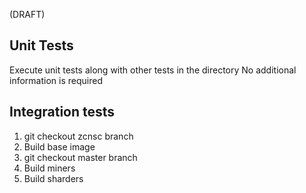 (DRAFT)

## Unit Tests

Execute unit tests along with other tests in the directory
No additional information is required

## Integration tests

1. git checkout zcnsc branch
2. Build base image
3. git checkout master branch
4. Build miners
5. Build sharders